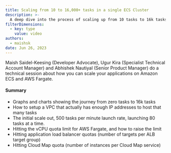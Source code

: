 ```yaml
---
title: Scaling from 10 to 16,000+ tasks in a single ECS Cluster
description: >-
  A deep dive into the process of scaling up from 10 tasks to 16k tasks, including networking setup, quotas and limits to be aware of, as well as general tips and tricks.
filterDimensions:
  - key: type
    value: video
authors:
  - maishsk
date: Jun 26, 2023
---
```


Maish Saidel-Keesing (Developer Advocate), Ugur Kira (Specialist Technical Account Manager) and Abhishek Nautiyal (Senior Product Manager) do a technical session about how you can scale your applications on Amazon ECS and AWS Fargate.

<youtube id="xMumHtM-1NI" />

#### Summary

- Graphs and charts showing the journey from zero tasks to 16k tasks
- How to setup a VPC that actually has enough IP addresses to host that many tasks
- The initial scale out, 500 tasks per minute launch rate, launching 80 tasks at a time.
- Hitting the vCPU quota limit for AWS Fargate, and how to raise the limit
- Hitting application load balancer quotas (number of targets per ALB target group)
- Hitting Cloud Map quota (number of instances per Cloud Map service)
